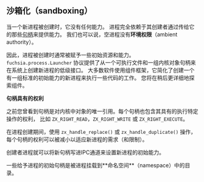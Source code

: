 <!-- ## Sandboxing -->
## 沙箱化（sandboxing）

<!-- 
When a new process is created, it has no capabilities. The process relies
entirely on its creator to provide capabilities through the set of
[handles][glossary.handle] passed to it. One might also say that an empty
process has no **ambient authority**.
 -->
当一个新进程被创建时，它没有任何能力。
进程完全依赖于其创建者通过传给它的那些[句柄][glossary.handle]来提供能力。
我们也可以说，空进程没有**环境权限**（ambient authority）。

<!-- 
Because of this, processes are usually created with some initial resources
and capabilities. The `fuchsia.process.Launcher` protocol provides the
low-level interface to create new processes on the system from an executable
and a set of kernel object handles. Most software uses the component framework,
which simplifies the work of setting up a new process to execute some code with
a standard set of initial capabilities. You will explore components in more
detail later on.
 -->
因此，进程被创建时通常被赋予一些初始资源和能力。
`fuchsia.process.Launcher` 协议提供了从一个可执行文件和一组内核对象句柄来在系统上创建新进程的低级接口。
大多数软件使用组件框架，它简化了创建一个有一组标准的初始能力的新进程来执行一些代码的工作。
您将在稍后更详细地探索组件。

<aside class="key-point">
  <!-- <b>Handles have rights</b> -->
  <b>句柄具有的权利</b>
  <!-- 
  <p>Previously you saw that handles are unique references to objects in the
  kernel. Each handle also contains the rights the handle has to perform
  certain actions, such as <code>ZX_RIGHT_READ</code>,
  <code>ZX_RIGHT_WRITE</code>, or <code>ZX_RIGHT_EXECUTE</code>.</p>
 -->
  <p>之前您曾看到句柄是对内核中对象的唯一引用。每个句柄也包含其具有的执行特定操作的权利，
  比如 <code>ZX_RIGHT_READ</code>，<code>ZX_RIGHT_WRITE</code> 或 
  <code>ZX_RIGHT_EXECUTE</code>。</p>
<!-- 
  <p>During process creation, the rights of each handle can be reduced to suit
  the requirements (and restrictions) of the new process using the
  <code>zx_handle_replace()</code> or <code>zx_handle_duplicate()</code>
   operations.
 -->
   <p>在进程创建期间，使用 <code>zx_handle_replace()</code> 或 <code>zx_handle_duplicate()</code> 操作，
   每个句柄的权利可以被减小以适应新进程的需求（和限制）。</p>
<!-- 
  <p>The creating process can then write the new handles across the IPC channel
  to set the initial capabilities of the new process.</p>
 -->
  <p>创建者进程就可以将新句柄写进IPC通道来设置新进程的初始能力。</p>
</aside>

<!-- 
Some initial handles given to a process are directories that the process mounts
into its **namespace**.
 -->
<p>一些给予进程的初始句柄是被进程挂载到**命名空间**（namespace）中的目录。</p>

[glossary.handle]: /glossary/README.md#handle